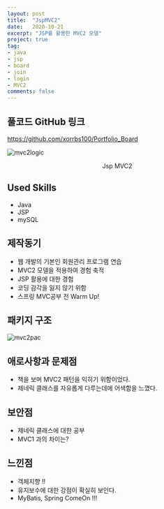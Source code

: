 ```yaml
---
layout: post
title:  "JspMVC2"
date:   2020-10-21
excerpt: "JSP를 활용한 MVC2 모델"
project: true
tag:
- java 
- jsp
- board
- join
- login
- MVC2
comments: false
---
```


## 풀코드 GitHub 링크
<https://github.com/xorrbs100/Portfolio_Board>

![mvc2logic](https://user-images.githubusercontent.com/69500105/111900193-7cd36400-8a74-11eb-94d2-2e2f98f2f994.png)



<center>Jsp MVC2</center>

## Used Skills
* Java
* JSP
* mySQL


## 제작동기
* 웹 개발의 기본인 회원관리 프로그램 연습
* MVC2 모델을 적용하여 경험 축적 
* JSP 활용에 대한 경험
* 코딩 감각을 잃지 않기 위함
* 스프링 MVC공부 전 Warm Up!


## 패키지 구조
  ![mvc2pac](https://user-images.githubusercontent.com/69500105/111900194-7d6bfa80-8a74-11eb-99a2-fc749b8152e3.png)
 
## 애로사항과 문제점
* 책을 보며 MVC2 패턴을 익히기 위함이었다.
* 제네릭 클래스를 자유롭게 다루는데에 어색함을 느꼈다.


## 보안점
* 제네릭 클래스에 대한 공부
* MVC1 과의 차이는?


## 느낀점
* 객체지향 !!
* 유지보수에 대한 강점이 확실히 보인다.
* MyBatis, Spring ComeOn !!!
